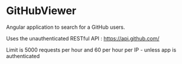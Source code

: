 # GitHubViewer

Angular application to search for a GitHub users. 

Uses the unauthenticated RESTful API : https://api.github.com/

Limit is 5000 requests per hour and 60 per hour per IP - unless app is authenticated 
